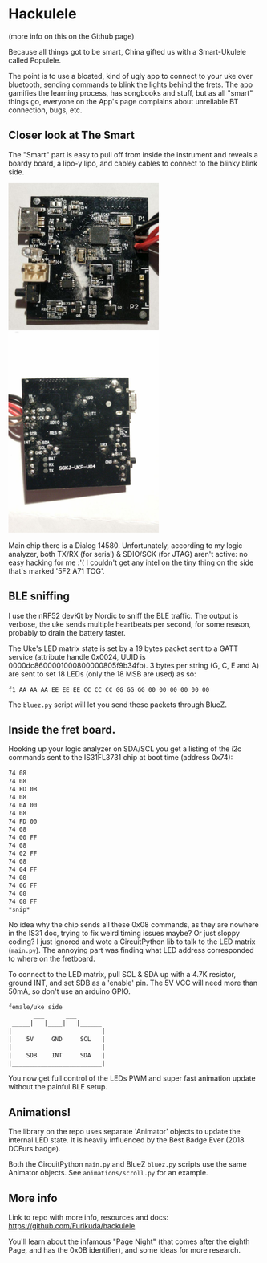 # Hackulele

(more info on this on the Github page)

Because all things got to be smart, China gifted us with a Smart-Ukulele called Populele.

The point is to use a bloated, kind of ugly app to connect to your uke over bluetooth, sending commands to blink the lights behind the frets. The app gamifies the learning process, has songbooks and stuff, but as all "smart" things go, everyone on the App's page complains about unreliable BT connection, bugs, etc.

## Closer look at The Smart

The "Smart" part is easy to pull off from inside the instrument and reveals a boardy board, a lipo-y lipo, and cabley cables to connect to the blinky blink side.

<img src="./docs/pics/top.jpg" width="300">

<img src="./docs/pics/bottom.jpg" width="300">

Main chip there is a Dialog 14580. Unfortunately, according to my logic analyzer, both TX/RX (for serial) & SDIO/SCK (for JTAG) aren't active: no easy hacking for me :'( I couldn't get any intel on the tiny thing on the side that's marked '5F2 A71 TOG'.

## BLE sniffing

I use the nRF52 devKit by Nordic to sniff the BLE traffic. The output is verbose, the uke sends multiple heartbeats per second, for some reason, probably to drain the battery faster.

The Uke's LED matrix state is set by a 19 bytes packet sent to a GATT service  (attribute handle 0x0024, UUID is 0000dc8600001000800000805f9b34fb). 3 bytes per string (G, C, E and A) are sent to set 18 LEDs (only the 18 MSB are used) as so:

```
f1 AA AA AA EE EE EE CC CC CC GG GG GG 00 00 00 00 00 00
```

The `bluez.py` script will let you send these packets through BlueZ.

## Inside the fret board.

Hooking up your logic analyzer on SDA/SCL you get a listing of the i2c commands sent to the IS31FL3731 chip at boot time (address 0x74):

```
74 08
74 08
74 FD 0B
74 08
74 0A 00
74 08
74 FD 00
74 08
74 00 FF
74 08
74 02 FF
74 08
74 04 FF
74 08
74 06 FF
74 08
74 08 FF
*snip*
```

No idea why the chip sends all these 0x08 commands, as they are nowhere in the IS31 doc, trying to fix weird timing issues maybe? Or just sloppy coding? I just ignored and wote a CircuitPython lib to talk to the LED matrix (`main.py`). The annoying part was finding what LED address corresponded to where on the fretboard.

To connect to the LED matrix, pull SCL & SDA up with a 4.7K resistor, ground INT, and set SDB as a 'enable' pin. The 5V VCC will need more than 50mA, so don't use an arduino GPIO.
```
female/uke side
       ___      ___
 _____|   |____|   |______
|                         |
|    5V     GND     SCL   |
|                         |
|    SDB    INT     SDA   |
|_________________________|

```

You now get full control of the LEDs PWM and super fast animation update without the painful BLE setup.

## Animations!

The library on the repo uses separate 'Animator' objects to update the internal LED state. It is heavily influenced by the Best Badge Ever (2018 DCFurs badge).

Both the CircuitPython `main.py` and BlueZ `bluez.py` scripts use the same Animator objects. See `animations/scroll.py` for an example.

## More info

Link to repo with more info, resources and docs: https://github.com/Furikuda/hackulele

You'll learn about the infamous "Page Night" (that comes after the eighth Page, and has the 0x0B identifier), and some ideas for more research.
